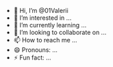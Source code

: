 - 👋 Hi, I’m @01Valerii
- 👀 I’m interested in ...
- 🌱 I’m currently learning ...
- 💞️ I’m looking to collaborate on ...
- 📫 How to reach me ...
- 😄 Pronouns: ...
- ⚡ Fun fact: ...

<!---
01Valerii/01Valerii is a ✨ special ✨ repository because its `README.md` (this file) appears on your GitHub profile.
You can click the Preview link to take a look at your changes.
--->
